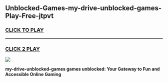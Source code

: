 
## Unblocked-Games-my-drive-unblocked-games-Play-Free-jtpvt
<h3>
<a href="https://premium76.site?title=my-drive-unblocked-games&ref=15A">CLICK TO PLAY</a></h3>
<hr>

<h3>
<a href="https://premium76.site?title=my-drive-unblocked-games&ref=15A">CLICK 2 PLAY</a>
  
</h3>

<a href="https://premium76.site?title=my-drive-unblocked-games&ref=15A"><img src="https://clearcache.store/games.png"></a>


**my-drive-unblocked-games games unblocked: Your Gateway to Fun and Accessible Online Gaming**
